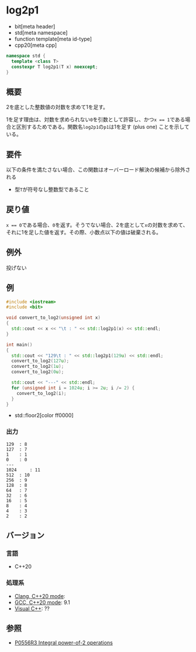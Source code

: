 # log2p1
* bit[meta header]
* std[meta namespace]
* function template[meta id-type]
* cpp20[meta cpp]

```cpp
namespace std {
  template <class T>
  constexpr T log2p1(T x) noexcept;
}
```

## 概要
2を底とした整数値の対数を求めて1を足す。

1を足す理由は、対数を求められない`0`を引数として許容し、かつ`x == 1`である場合と区別するためである。関数名`log2p1`の`p1`は1を足す (plus one) ことを示している。


## 要件
以下の条件を満たさない場合、この関数はオーバーロード解決の候補から除外される

- 型`T`が符号なし整数型であること


## 戻り値
`x == 0`である場合、`0`を返す。そうでない場合、2を底として`x`の対数を求めて、それに1を足した値を返す。その際、小数点以下の値は破棄される。


## 例外
投げない


## 例
```cpp example
#include <iostream>
#include <bit>

void convert_to_log2(unsigned int x)
{
  std::cout << x << "\t : " << std::log2p1(x) << std::endl;
}

int main()
{
  std::cout << "129\t : " << std::log2p1(129u) << std::endl;
  convert_to_log2(127u);
  convert_to_log2(1u);
  convert_to_log2(0u);

  std::cout << "---" << std::endl;
  for (unsigned int i = 1024u; i >= 2u; i /= 2) {
    convert_to_log2(i);
  }
}
```
* std::floor2[color ff0000]

### 出力
```
129	 : 8
127	 : 7
1	 : 1
0	 : 0
---
1024	 : 11
512	 : 10
256	 : 9
128	 : 8
64	 : 7
32	 : 6
16	 : 5
8	 : 4
4	 : 3
2	 : 2
```


## バージョン
### 言語
- C++20

### 処理系
- [Clang, C++20 mode](/implementation.md#clang):
- [GCC, C++20 mode](/implementation.md#gcc): 9.1
- [Visual C++](/implementation.md#visual_cpp): ??


## 参照
- [P0556R3 Integral power-of-2 operations](http://www.open-std.org/jtc1/sc22/wg21/docs/papers/2018/p0556r3.html)
